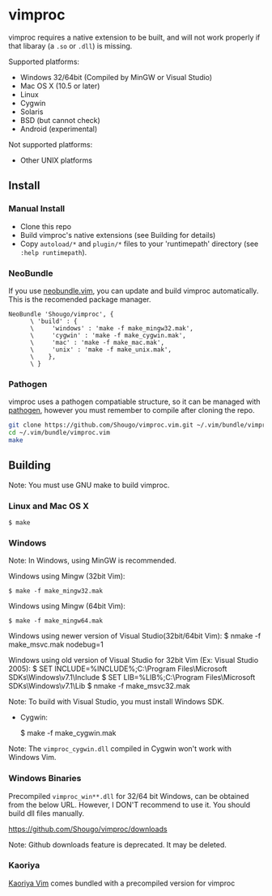 # vimproc

vimproc requires a native extension to be built, and will not work properly if
that libaray (a `.so` or `.dll`) is missing.

Supported platforms:
* Windows 32/64bit (Compiled by MinGW or Visual Studio)
* Mac OS X (10.5 or later)
* Linux
* Cygwin
* Solaris
* BSD (but cannot check)
* Android (experimental)

Not supported platforms:
* Other UNIX platforms

## Install

### Manual Install

* Clone this repo
* Build vimproc's native extensions (see Building for details)
* Copy `autoload/*` and `plugin/*` files to your 'runtimepath' directory (see
  `:help runtimepath`).

### NeoBundle

If you use [neobundle.vim](http://github.com/Shougo/neobundle.vim), you can
update and build vimproc automatically. This is the recomended package manager.

```vim
NeoBundle 'Shougo/vimproc', {
      \ 'build' : {
      \     'windows' : 'make -f make_mingw32.mak',
      \     'cygwin' : 'make -f make_cygwin.mak',
      \     'mac' : 'make -f make_mac.mak',
      \     'unix' : 'make -f make_unix.mak',
      \    },
      \ }
```

### Pathogen

vimproc uses a pathogen compatiable structure, so it can be managed with
[pathogen](https://github.com/tpope/vim-pathogen), however you must remember to
compile after cloning the repo.

```sh
git clone https://github.com/Shougo/vimproc.vim.git ~/.vim/bundle/vimproc.vim
cd ~/.vim/bundle/vimproc.vim
make
```

## Building

Note: You must use GNU make to build vimproc.

### Linux and Mac OS X

    $ make

### Windows

Note: In Windows, using MinGW is recommended.

Windows using Mingw (32bit Vim):

    $ make -f make_mingw32.mak

Windows using Mingw (64bit Vim):

    $ make -f make_mingw64.mak

Windows using newer version of Visual Studio(32bit/64bit Vim):
    $ nmake -f make_msvc.mak nodebug=1

Windows using old version of Visual Studio for 32bit Vim (Ex: Visual Studio 2005):
    $ SET INCLUDE=%INCLUDE%;C:\Program Files\Microsoft SDKs\Windows\v7.1\Include
    $ SET LIB=%LIB%;C:\Program Files\Microsoft SDKs\Windows\v7.1\Lib
    $ nmake -f make_msvc32.mak

Note: To build with Visual Studio, you must install Windows SDK.

* Cygwin:

    $ make -f make_cygwin.mak

Note: The `vimproc_cygwin.dll` compiled in Cygwin won't work with Windows Vim.

### Windows Binaries

Precompiled `vimproc_win**.dll` for 32/64 bit Windows, can be obtained from the
below URL. However, I DON'T recommend to use it. You should build dll files
manually.

https://github.com/Shougo/vimproc/downloads

Note: Github downloads feature is deprecated. It may be deleted.

### Kaoriya

[Kaoriya Vim](http://www.kaoriya.net/) comes bundled with a precompiled version
for vimproc
